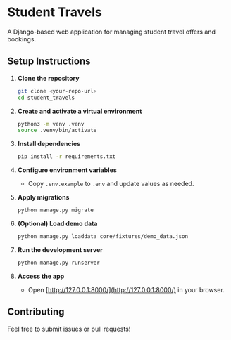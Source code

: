 # Student Travels

A Django-based web application for managing student travel offers and bookings.

## Setup Instructions

1. **Clone the repository**
   ```bash
   git clone <your-repo-url>
   cd student_travels
   ```

2. **Create and activate a virtual environment**
   ```bash
   python3 -m venv .venv
   source .venv/bin/activate
   ```

3. **Install dependencies**
   ```bash
   pip install -r requirements.txt
   ```

4. **Configure environment variables**
   - Copy `.env.example` to `.env` and update values as needed.

5. **Apply migrations**
   ```bash
   python manage.py migrate
   ```

6. **(Optional) Load demo data**
   ```bash
   python manage.py loaddata core/fixtures/demo_data.json
   ```

7. **Run the development server**
   ```bash
   python manage.py runserver
   ```

8. **Access the app**
   - Open [http://127.0.0.1:8000/](http://127.0.0.1:8000/) in your browser.

## Contributing

Feel free to submit issues or pull requests!
